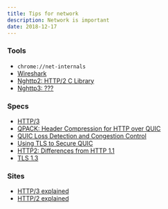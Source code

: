 ```yaml
---
title: Tips for network
description: Network is important
date: 2018-12-17
---
```


### Tools

* `chrome://net-internals`
* [Wireshark](https://www.wireshark.org)
* [Nghttp2: HTTP/2 C Library](https://nghttp2.org)
* [Nghttp3: ???]()

### Specs

* [HTTP/3](https://tools.ietf.org/html/draft-ietf-quic-http-16)
* [QPACK: Header Compression for HTTP over QUIC](https://tools.ietf.org/html/draft-ietf-quic-qpack-05)
* [QUIC Loss Detection and Congestion Control](https://tools.ietf.org/html/draft-ietf-quic-recovery-17)
* [Using TLS to Secure QUIC](https://tools.ietf.org/html/draft-ietf-quic-tls-17)
* [HTTP2: Differences from HTTP 1.1](https://en.wikipedia.org/wiki/HTTP/2#Differences_from_HTTP_1.1)
* [TLS 1.3](https://tls13.ulfheim.net)

### Sites

* [HTTP/3 explained](https://daniel.haxx.se/http3-explained)
* [HTTP/2 explained](https://daniel.haxx.se/http2)
